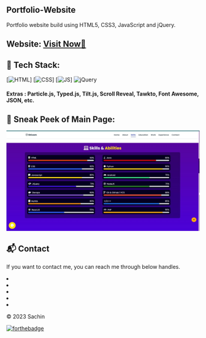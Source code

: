 ## Portfolio-Website

Portfolio website build using HTML5, CSS3, JavaScript and jQuery.

<h2> Website: 
<a href="https://regal-starlight-766340.netlify.app/" target="_blank">Visit Now🚀</a>
</h2>

## 📌 Tech Stack:

[![HTML](https://img.shields.io/badge/html5%20-%23E34F26.svg?&style=for-the-badge&logo=html5&logoColor=white)]
[![CSS](https://img.shields.io/badge/css3%20-%231572B6.svg?&style=for-the-badge&logo=css3&logoColor=white)]
[![JS](https://img.shields.io/badge/javascript%20-%23323330.svg?&style=for-the-badge&logo=javascript&logoColor=%23F7DF1E)]
<img alt="jQuery" src="https://img.shields.io/badge/jquery-%230769AD.svg?style=for-the-badge&logo=jquery&logoColor=white"/>

#### Extras : Particle.js, Typed.js, Tilt.js, Scroll Reveal, Tawkto, Font Awesome, JSON, etc.

## 📌 Sneak Peek of Main Page:
![skillsmockup](<https://github.com/ShivamAgarwal-code/Portfolio-Shivam-Agarwal/blob/1b50c9be8fbb5ae7c5678aa0292a3e59016f4675/assests/images/Screenshot%20(22).jpeg>)

<h2>📬 Contact</h2>

If you want to contact me, you can reach me through below handles.
<a class="linkedin" href="https://www.linkedin.com/in/sachin-jha-ba5a1b237/" target="_blank"><i
                                class="fab fa-linkedin"></i></a></li>
<li><a class="github" href="https://github.com/Sachinjha21" target="_blank"><i
                                class="fab fa-github"></i></a></li>
<li><a class="YouTube" href="" target="_blank"><i
                                class="fab fa-medium"></i></a></li>
<li><a class="twitter" href="" target="_blank"><i
                                class="fab fa-twitter"></i></a></li>
<li><a class="Discord" href="" target="_blank"><i
                                class="fab fa-facebook"></i></a></li>
<li><a class="instagram" href="https://www.instagram.com/sachinjha_21/"><i
                                class="fab fa-instagram" target="_blank"></i></a>

© 2023 Sachin

[![forthebadge](https://forthebadge.com/images/badges/built-with-love.svg)](https://forthebadge.com)
